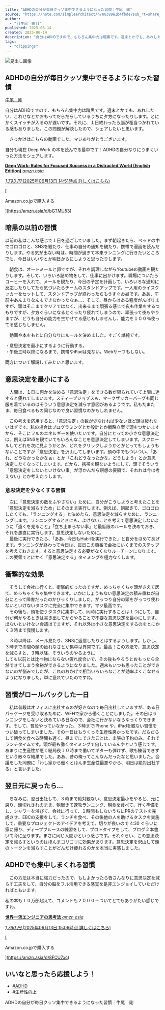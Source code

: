 ```yaml
---
title: "ADHDの自分が毎日クッソ集中できるようになった習慣｜牛尾　剛"
source: "https://note.com/simplearchitect/n/n8389e1b4fbde?sub_rt=share_pb"
author:
  - "[[牛尾　剛]]"
published: 2025-06-14
created: 2025-06-14
description: "自分はADHDですので、もちろん集中力は暗黒です。週末とかでも、あれしたい、これせなとかおもってだらだらしているうちに夕方になったりします。とにかくスイッチが入るのが遅いです。それに、１日終わったら脳が相当つかれている感もありました。この問題が解決したので、シェアしたいと思います。  　きっかけはこちらの動画でした。マジありがとうございます。    自分も現在 Deep Work の本を読んでる最中です！ADHDの自分なりにうまくいった方法をシェアします。  Deep Work: Rules for Focused Success in a Distracted World (E"
tags:
  - "clippings"
---
```

![見出し画像](https://assets.st-note.com/production/uploads/images/195867478/rectangle_large_type_2_724b69cb60eec598978c73b933123b19.png?width=1200)

## ADHDの自分が毎日クッソ集中できるようになった習慣

[牛尾　剛](https://note.com/simplearchitect)

自分はADHDですので、もちろん集中力は暗黒です。週末とかでも、あれしたい、これせなとかおもってだらだらしているうちに夕方になったりします。とにかくスイッチが入るのが遅いです。それに、１日終わったら脳が相当つかれている感もありました。この問題が解決したので、シェアしたいと思います。

　きっかけはこちらの動画でした。マジありがとうございます。

自分も現在 Deep Work の本を読んでる最中です！ADHDの自分なりにうまくいった方法をシェアします。

[**Deep Work: Rules for Focused Success in a Distracted World (English Edition)** *amzn.asia*](https://amzn.asia/d/bGTMU53)

[*1,793 円* (2025年06月13日 14:51時点 詳しくはこちら)](https://amzn.asia/d/bGTMU53)

[

Amazon.co.jpで購入する

](https://amzn.asia/d/bGTMU53)

## 暗黒の以前の習慣

以前の私はこんな感じで１日を過ごしていました。まず朝起きたら、ベッドの中でゴロゴロと、SNSを観たり、仕事の自分の通知を観たり、携帯で漫画を読んだりします。やる気が出ない時は、時間が過ぎて本来ランニングに行きたいところでも、今日はいいやとか明日からにしようと思ったりします。  
  
　朝食は、オートミールと卵ですが、それを調理しながらYoutubeの動画を観たりします。そして、いろいろ詰め物をして、仕事に出かけます。職場についたらコーヒーを入れて、メールを観たり、今日の予定を計画して、いろいろな通知に反応したりしてたら気づいたらチームのスタンドアップです。一人用のライスクッカーをセットして、スタンドアップが終わったらもうすぐお昼です。ああ、午前中あんまりなんもできなかったなぁ、、、そして、昼からはある程度がんばりますが、頭はそこまでクリアではなく、出来るまで頑張る感じで夜も作業をするつもりですが、夕方ぐらいになるとぐったり疲れてしまうので、頑張って夜もやりますが、どうも自分の能力を生かせてる感じもしませんし、能力を１００％使ってる感じもしません。

　動画や本をもとに自分なりにルールを決めました。すごく単純です。

・意思決定を最小にするように行動する。  
・午後三時以降になるまで、携帯やiPadは見ない。Webサーフもしない。

両方について解説してみたいと思います。

## 意思決定を最小にする

　人間は、１日に何かを決める「意思決定」をできる数が限られていて上限に達すると疲れてしまいます。スティーブジョブスも、マークザッカーバーグも同じ服を着ているのはそういう意思決定を減らす意図があるようです。私もたまたま、毎日食べるもの同じなので良い習慣なのかもしれません。

　この考えを応用すると、「意思決定」の数が少なければ少ないほど頭は疲れないはずです。私の場合はプログラミングとか設計とか戦略立案で頭をつかいますから、そこにフルのエネルギーを使いたいです。自分にとっての小さな意思決定は、例えばSNSを観ていてもいろんなことを意思決定してしまいます。スクロールしてどれを次に見ようかとか、どれをクリックしようかとかとってもしょうもないことですが「意思決定」を沢山してしまいます。頭の中でもついつい、「あれ、どうなかったかなぁ」とか「これどうなったかな。どうしよう」とか意思決定したくなってしまいます。だから、携帯を観ないようにして、頭でそういう「意思決定をしないといけない事」が浮かんだら瞑想の要領で、それれは今は考えない」とか考えたりします。

### 意思決定を少なくする習慣

　次に「意思決定の数をふやさない」ために、自分がこうしようと考えたことを「意思決定を減らすため」にそのまま実行します。例えば、朝起きて、ゴロゴロしたくても、「ランニングする」と決めたら、意思決定を減らすために、ランニングします。ランニングするときにも、よけないことを考えて意思決定しないように「遠くを見ること」「立ち止まらない事」と最低限のルールを決めておき、それを愚直に実行します。意思決定しないために。  
　最後に実行できたら、「ああ、今日もHabitを実行できた」と自分をほめてあげます。ランニングが終わって今日は、毎日この順番で会社にいくまでのステップを考えておきます。すると意思決定する必要がなくなりルーチーンになります。この要領でとにかく「意思決定する」タイミングを極力なくします。

## 衝撃的な効果

　そうして会社に行くと、衝撃的だったのですが、めっちゃくちゃ頭がさえて居て、めっちゃくちゃ集中できます。いかにしょうもない意思決定の積み重ねが自分にとって障害だったのかびっくりしました。がっつり自分の頭をがっつり使わないといけないタスクに完全に集中できます。マジ最高です。  
　その後も、頭を使うタスクに集中して、同時に実行することは１つにして、自分が何かやるときは書き出してからやることで不要な意思決定を最小にします。出ないといけない会議はでますが、それ以外は小さな意思決定をするのをとにかく３時まで我慢します。

　３時以降は、メール見たり、SNSに返信したりとはするようします。しかし、３時までの間の頭の疲れなさとか集中は異常です。最高！この方法で、意思決定を減らすと、３時以降、そういうのやるように  
しても以前とは比べ物にならない疲れ度合いで、その後もやろうとおもったら全然できてしまう余裕ができるようになりました。週末もいつも思ったことができないのが悩みでしたが、これのおかげで相当いろいろなことが効率よくこなせるようになりました。単に疲れていたのですね。

## 習慣がロールバックした一日

　私は普段はオフィスに出社するのが好きなので毎日出社していますが、ある日パッケージを受け取るために、WFHで家から働くことにしました。その日はランニングをしないと決めている日なので、会社に行かないならゆっくりできます。そして、普段やっていなかった、３時までiPhone や、iPadを観ない習慣をつい破ってしまいました。その一日はもうくっそ生産性悪かったです。だらだらして朝食を食べる時間も遅く、昼までにできたことは、出張の予約のみ。それでランチタイムです。頭が最も働くタイミングで何しているんやという感じです。あまりに生産性が悪く結局夜１０時まで働いてギターも弾けず、歌も練習できずという散々な結果でした。ああ、昔の俺ってこんなんだったなと思いました。会議をした同僚に「わし家から働くとほんま生産性最悪やから、明日は絶対出社する」と言いました。

## 翌日元に戻ったら…

　ちなみに、翌日出社して、３時まで絶対観ない、意思決定最小をやると、元に戻り、頭切れきれのまま、朝起きて速攻ランニング、朝食を食べて、行く準備をし、シャワーを浴びて、会社に行って、１時間もしないうちにPRのテストを完成させ、EBCの支援をして、ランチを食べ、その後他の人を助けるタスクを実施して、重要なプロジェクトのアイデアを考えて、切りが良いので 4:30 ぐらいに家に帰り、ディープブルースの練習をして、プロトタイプをして、ブログ２本書いて今に至ります。まさに同じ人間かという感じです。それぐらい、この意思決定を減らすというのはほんまゴリゴリに効果があります。意思決定を沢山して頭のトークンを減らすことがどんだけ疲れるのかを本当に実感しました。

## ADHDでも集中しまくれる習慣

　この方法は本当に強力だったので、もしよかったら皆さんなりに意思決定を減らす工夫をして、自分の脳をフル活用できる感覚を是非エンジョイしていただければともいます。

私の本も１０万部超えて、コメントも２０００＋ついてとてもありがたい感じですわ。

[**世界一流エンジニアの思考法** *amzn.asia*](https://amzn.asia/d/8FCU7xc)

[*1,760 円* (2025年06月13日 15:06時点 詳しくはこちら)](https://amzn.asia/d/8FCU7xc)

[

Amazon.co.jpで購入する

](https://amzn.asia/d/8FCU7xc)

  

## いいなと思ったら応援しよう！

- [
	#ADHD
	](https://note.com/hashtag/ADHD)
- [
	#生産性向上
	](https://note.com/hashtag/%E7%94%9F%E7%94%A3%E6%80%A7%E5%90%91%E4%B8%8A)

ADHDの自分が毎日クッソ集中できるようになった習慣｜牛尾　剛